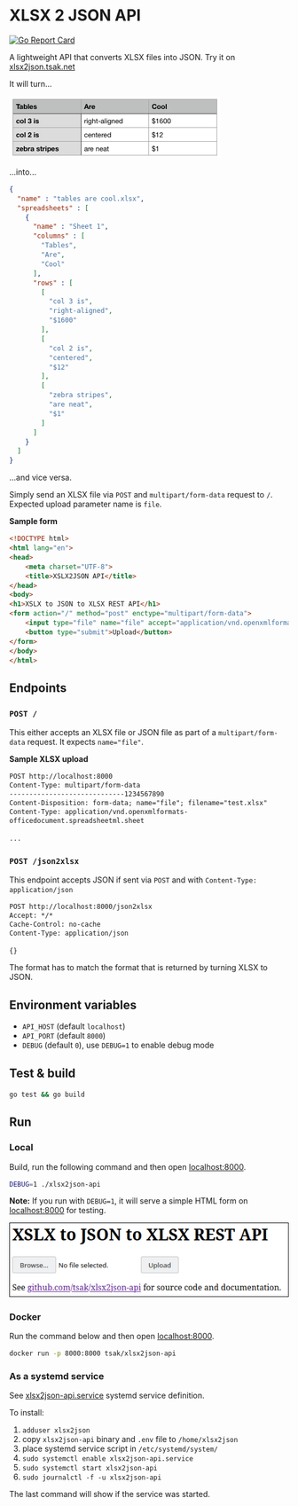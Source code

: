 # XLSX 2 JSON API

[![Go Report Card](https://goreportcard.com/badge/github.com/tsak/xlsx2json-api)](https://goreportcard.com/report/github.com/tsak/xlsx2json-api)

A lightweight API that converts XLSX files into JSON. Try it on [xlsx2json.tsak.net](https://xlsx2json.tsak.net)

It will turn...

![tables are cool](tables.png)

...into...

```json
{
  "name" : "tables are cool.xlsx",
  "spreadsheets" : [
    {
      "name" : "Sheet 1",
      "columns" : [
        "Tables",
        "Are",
        "Cool"
      ],
      "rows" : [
        [
          "col 3 is",
          "right-aligned",
          "$1600"
        ],
        [
          "col 2 is",
          "centered",
          "$12"
        ],
        [
          "zebra stripes",
          "are neat",
          "$1"
        ]
      ]
    }
  ]
}
```

...and vice versa.

Simply send an XLSX file via `POST` and `multipart/form-data` request to `/`. Expected upload parameter name is `file`.

**Sample form**

```html
<!DOCTYPE html>
<html lang="en">
<head>
    <meta charset="UTF-8">
    <title>XSLX2JSON API</title>
</head>
<body>
<h1>XSLX to JSON to XLSX REST API</h1>
<form action="/" method="post" enctype="multipart/form-data">
    <input type="file" name="file" accept="application/vnd.openxmlformats-officedocument.spreadsheetml.sheet,application/json">
    <button type="submit">Upload</button>
</form>
</body>
</html>
```

## Endpoints

### `POST /`

This either accepts an XLSX file or JSON file as part of a `multipart/form-data` request. It expects `name="file"`.

**Sample XLSX upload**

```
POST http://localhost:8000
Content-Type: multipart/form-data
-----------------------------1234567890
Content-Disposition: form-data; name="file"; filename="test.xlsx"
Content-Type: application/vnd.openxmlformats-officedocument.spreadsheetml.sheet

...
```

### `POST /json2xlsx`

This endpoint accepts JSON if sent via `POST` and with `Content-Type: application/json`

```
POST http://localhost:8000/json2xlsx
Accept: */*
Cache-Control: no-cache
Content-Type: application/json

{}
```

The format has to match the format that is returned by turning XLSX to JSON.

## Environment variables

* `API_HOST` (default `localhost`)
* `API_PORT` (default `8000`)
* `DEBUG` (default `0`), use `DEBUG=1` to enable debug mode

## Test & build

```bash
go test && go build
```

## Run

### Local
Build, run the following command and then open [localhost:8000](http://localhost:8000).

```bash
DEBUG=1 ./xlsx2json-api
```

**Note:** If you run with `DEBUG=1`, it will serve a simple HTML form on [localhost:8000](http://localhost:8000) for
testing.

![HTML form](debug.png)

### Docker

Run the command below and then open [localhost:8000](http://localhost:8000).

```bash
docker run -p 8000:8000 tsak/xlsx2json-api
```

### As a systemd service

See [xlsx2json-api.service](xlsx2json-api.service) systemd service definition.

To install:

1. `adduser xlsx2json`
2. copy `xlsx2json-api` binary and `.env` file to `/home/xlsx2json`
3. place systemd service script in `/etc/systemd/system/`
4. `sudo systemctl enable xlsx2json-api.service`
5. `sudo systemctl start xlsx2json-api`
6. `sudo journalctl -f -u xlsx2json-api`

The last command will show if the service was started.
